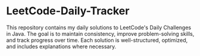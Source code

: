 # LeetCode-Daily-Tracker
This repository contains my daily solutions to LeetCode's Daily Challenges in Java. The goal is to maintain consistency, improve problem-solving skills, and track progress over time. Each solution is well-structured, optimized, and includes explanations where necessary.
